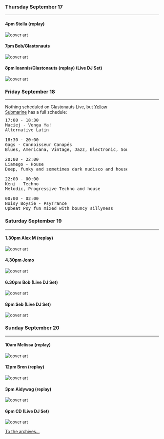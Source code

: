### Thursday September 17
---

#### 4pm Stella (replay) <a href='https://open.spotify.com/playlist/091wzfCxQrtpE3qwD9g8yS' target='_blank' title='Go to playlist'> <i class='fab fa-spotify fa-inverse'></i></a> 
![cover art](assets/owner/images/20200614-4pm.jpeg)

#### 7pm Bob/Glastonauts  <a href='https://open.spotify.com/playlist/1UkiimHeo6s1zj86BO2vMJ' target='_blank' title='Go to playlist'> <i class='fab fa-spotify fa-inverse'></i></a>
![cover art](assets/owner/images/20200429-6pm.jpeg)

#### 8pm Ioannis/Glastonauts (replay) (Live DJ Set)  <a href='https://www.mixcloud.com/upload/Glastonauts_Live/ioannis-ode-to-glastonauts/' target='_blank' title='Go to recording'> <i class='fab fa-mixcloud fa-inverse'></i></a>
![cover art](assets/owner/images/20200705-4pm.jpeg)


### Friday September 18
---

<div style="width: 400px">
Nothing scheduled on Glastonauts Live, but <a href='http://www.yellow-submarine.online/'>Yellow Submarine</a> has a full schedule:

<pre style="margin-top: 10px">
17:00 - 18:30   
Maciej - Venga Ya!  
Alternative Latin

18:30 - 20:00  
Gags - Connoisseur Canapés  
Blues, Americana, Vintage, Jazz, Electronic, Soul, Funk, Reggae, Alternative, House, Breaks, D&B

20:00 - 22:00  
Liamego - House  
Deep, funky and sometimes dark nudisco and house music

22:00 - 00:00  
Keni - Techno  
Melodic, Progressive Techno and house

00:00 - 02:00  
Noisy Boysie - PsyTrance  
Upbeat Psy fun mixed with bouncy sillyness
</pre>
</div>

### Saturday September 19
---

#### 1.30pm Alex M (replay) 
![cover art](assets/owner/images/20200429-1pm.jpeg)

#### 4.30pm Jomo 
![cover art](assets/owner/images/20200919-4pm.jpeg)

#### 6.30pm Bob (Live DJ Set) 
![cover art](assets/owner/images/20200919-6pm.jpeg)

#### 8pm Seb (Live DJ Set) 
![cover art](assets/owner/images/20200919-8pm.jpeg)


### Sunday September 20
---

#### 10am Melissa (replay)
![cover art](assets/owner/images/20200816-4pm.jpeg)

#### 12pm Bren (replay)
![cover art](assets/owner/images/20200621-1pm.jpeg)

#### 3pm Aidywag (replay)
![cover art](assets/owner/images/20200802-1pm.jpeg)

#### 6pm CD (Live DJ Set) 
![cover art](assets/owner/images/20200920-6pm.jpeg)





[To the archives...](archive.html)


